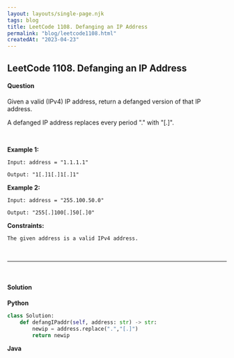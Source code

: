 ```yaml
---
layout: layouts/single-page.njk
tags: blog
title: LeetCode 1108. Defanging an IP Address
permalink: "blog/leetcode1108.html"
createdAt: "2023-04-23"
---
```


## LeetCode 1108. Defanging an IP Address
#### Question
Given a valid (IPv4) IP address, return a defanged version of that IP address. 

A defanged IP address replaces every period "." with "[.]".
<p>&nbsp;</p>

**Example 1:**

    Input: address = "1.1.1.1"

    Output: "1[.]1[.]1[.]1"

**Example 2:**

    Input: address = "255.100.50.0"

    Output: "255[.]100[.]50[.]0"

 

**Constraints:**

    The given address is a valid IPv4 address.

<p>&nbsp;</p>

---
  
<p>&nbsp;</p>


#### Solution
**Python**
```Python
class Solution:
    def defangIPaddr(self, address: str) -> str:
        newip = address.replace(".","[.]")
        return newip
```

**Java**